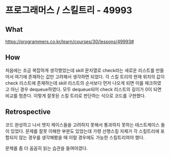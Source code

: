 # 프로그래머스 / 스킬트리 - 49993

## What
https://programmers.co.kr/learn/courses/30/lessons/49993#

## How
처음에는 조금 복잡하게 생각했었는데 skill 문자열로 check라는 새로운 리스트를 만들어서 여기에 존재하는 값만 고려해서 생각하면 되었다. 각 스킬 트리의 현재 위치의 값이 check 리스트에 존재하는데 skill 리스트의 순서보다 먼저 나오게 되면 이를 체크하였고 아닌 경우 dequeue하였다. 모두 dequeue되어 check 리스트의 길이가 0이 되면 비교를 멈춘다. 이렇게 잘못된 스킬 트리로 판단하는 식으로 코드를 구현했다.

## Retrospective
코드 완성하고 나서 엣지 케이스들을 고려하지 못해서 통과하지 못하는 테스트케이스 들이 있었다. 문제를 잘못 이해한 부분도 있었는데 가령 선행스킬 자체가 각 스킬트리에 포함되지 않는 경우를 생각해봤을 때 이럴 경우에도 가능한 스킬트리여야 했다.

문제를 좀 더 꼼꼼히 읽는 습관을 들여야겠다.
